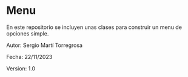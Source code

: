 # Menu

En este repositorio se incluyen unas clases para construir un menu de opciones simple. 

Autor: Sergio Martí Torregrosa

Fecha: 22/11/2023

Version: 1.0